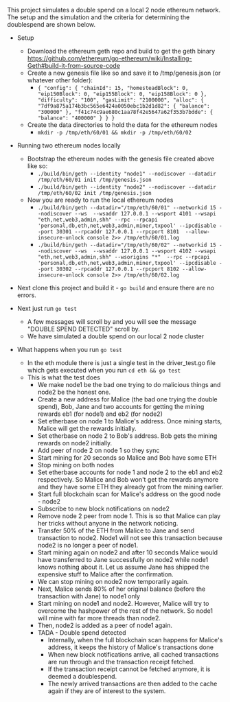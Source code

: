 This project simulates a double spend on a local 2 node ethereum network. The setup and the simulation and the criteria for determining the doublespend are shown below.

* Setup
  * Download the ethereum geth repo and build to get the geth binary https://github.com/ethereum/go-ethereum/wiki/Installing-Geth#build-it-from-source-code
  * Create a new genesis file like so and save it to /tmp/genesis.json (or whatever other folder):
    * `{
            "config": {
                "chainId": 15,
                "homesteadBlock": 0,
                "eip150Block": 0,
                "eip155Block": 0,
                "eip158Block": 0
            },
            "difficulty": "100",
            "gasLimit": "2100000",
            "alloc": {
                "7df9a875a174b3bc565e6424a0050ebc1b2d1d82": { "balance": "300000" },
                "f41c74c9ae680c1aa78f42e5647a62f353b7bdde": { "balance": "400000" }
            }
        }`
  * Create the data directories to hold the data for the ethereum nodes
    * `mkdir -p /tmp/eth/60/01 && mkdir -p /tmp/eth/60/02`

* Running two ethereum nodes locally
  * Bootstrap the ethereum nodes with the genesis file created above like so:
    * `./build/bin/geth --identity "node1" --nodiscover --datadir /tmp/eth/60/01 init /tmp/genesis.json`
    * `./build/bin/geth --identity "node2" --nodiscover --datadir /tmp/eth/60/02 init /tmp/genesis.json`
  * Now you are ready to run the local ethereum nodes
    *  `./build/bin/geth --datadir="/tmp/eth/60/01" --networkid 15 --nodiscover --ws  --wsaddr 127.0.0.1 --wsport 4101 --wsapi "eth,net,web3,admin,shh" --rpc --rpcapi 'personal,db,eth,net,web3,admin,miner,txpool' --ipcdisable --port 30301 --rpcaddr 127.0.0.1 --rpcport 8101  --allow-insecure-unlock console 2>> /tmp/eth/60/01.log`
    * `./build/bin/geth --datadir="/tmp/eth/60/02" --networkid 15 --nodiscover --ws  --wsaddr 127.0.0.1 --wsport 4102 --wsapi "eth,net,web3,admin,shh" --wsorigins "*"  --rpc --rpcapi 'personal,db,eth,net,web3,admin,miner,txpool' --ipcdisable --port 30302 --rpcaddr 127.0.0.1 --rpcport 8102 --allow-insecure-unlock console 2>> /tmp/eth/60/02.log `

* Next clone this project and build it - `go build` and ensure there are no errors.

* Next just run `go test`
  * A few messages will scroll by and you will see the message "DOUBLE SPEND DETECTED" scroll by. 
  * We have simulated a double spend on our local 2 node cluster

* What happens when you run `go test`
  * In the eth module there is just a single test in the driver_test.go file which gets executed when you run `cd eth && go test`
  * This is what the test does
    * We make node1 be the bad one trying to do malicious things and node2 be the honest one.
    * Create a new address for Malice (the bad one trying the double spend), Bob, Jane and two accounts for getting the mining rewards eb1 (for node1) and eb2 (for node2)
    * Set etherbase on node 1 to Malice's address. Once mining starts, Malice will get the rewards initially. 
    * Set etherbase on node 2 to Bob's address. Bob gets the mining rewards on node2 initially.
    * Add peer of node 2 on node 1 so they sync
    * Start mining for 20 seconds so Malice and Bob have some ETH
    * Stop mining on both nodes
    * Set etherbase accounts for node 1 and node 2 to the eb1 and eb2 respectively. So Malice and Bob won't get the rewards anymore and they have some ETH they already got from the mining earlier. 
    * Start full blockchain scan for Malice's address on the good node - node2
    * Subscribe to new block notifications on node2
    * Remove node 2 peer from node 1. This is so that Malice can play her tricks without anyone in the network noticing.
    * Transfer 50% of the ETH from Malice to Jane and send transaction to node2. Node1 will not see this transaction because node2 is no longer a peer of node1. 
    * Start mining again on node2 and after 10 seconds Malice would have transferred to Jane successfully on node2 while node1 knows nothing about it. Let us assume Jane has shipped the expensive stuff to Malice after the confirmation.
    * We can stop mining on node2 now temporarily again.
    * Next, Malice sends 80% of her original balance (before the transaction with Jane) to node1 only
    * Start mining on node1 and node2. However, Malice will try to overcome the hashpower of the rest of the network. So node1 will mine with far more threads than node2.
    * Then, node2 is added as a peer of node1 again.
    * TADA - Double spend detected
      * Internally, when the full blockchain scan happens for Malice's address, it keeps the history of Malice's transactions done
      * When new block notifications arrive, all cached transactions are run through and the transaction receipt fetched. 
      * If the transaction receipt cannot be fetched anymore, it is deemed a doublespend.
      * The newly arrived transactions are then added to the cache again if they are of interest to the system.

